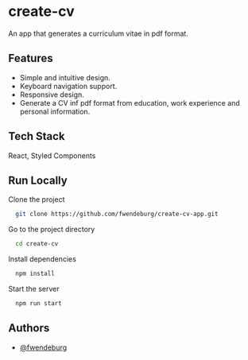 # create-cv
An app that generates a curriculum vitae in pdf format.


## Features

- Simple and intuitive design.
- Keyboard navigation support.
- Responsive design.
- Generate a CV inf pdf format from education, work experience and personal information.


## Tech Stack

React, Styled Components


## Run Locally

Clone the project

```bash
  git clone https://github.com/fwendeburg/create-cv-app.git
```

Go to the project directory

```bash
  cd create-cv
```

Install dependencies

```bash
  npm install
```

Start the server

```bash
  npm run start
```


## Authors

- [@fwendeburg](https://www.github.com/fwendeburg)

